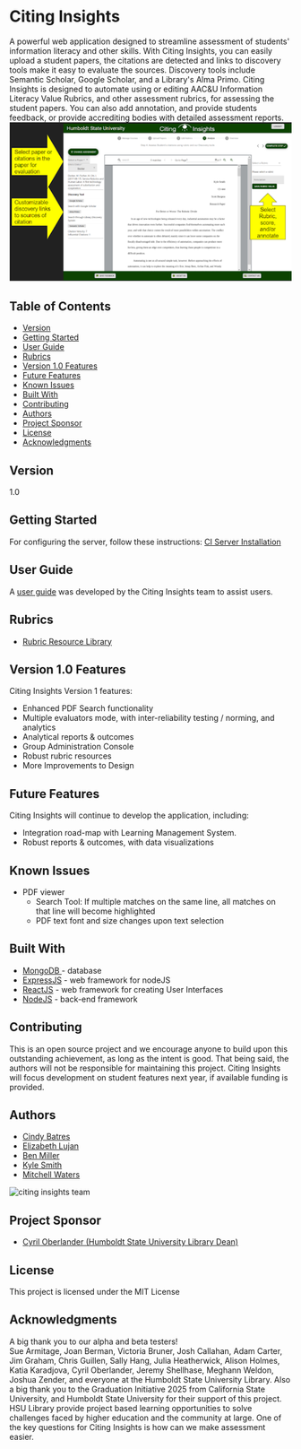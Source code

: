 # Citing Insights

A powerful web application designed to streamline assessment of students' information literacy and other skills. With Citing Insights, you can easily upload a student papers, the citations are detected and links to discovery tools make it easy to evaluate the sources. Discovery tools include Semantic Scholar, Google Scholar, and a Library's Alma Primo. Citing Insights is designed to automate using or editing AAC&U Information Literacy Value Rubrics, and other assessment rubrics, for assessing the student papers. You can also add annotation, and provide students feedback, or provide accrediting bodies with detailed assessment reports.
![Screenshot of Citing Insights Analyze user interface](https://raw.githubusercontent.com/hsu-library-project-x/citing-insights-beta/master/CitingInsightsAnalyzeInterface.png)

## Table of Contents 

* [Version](#version)
* [Getting Started](#getting-started)
* [User Guide](#user-guide)
* [Rubrics](#rubrics)
* [Version 1.0 Features](#version-10-features)
* [Future Features](#future-features)
* [Known Issues](#known-issues)
* [Built With](#built-with)
* [Contributing](#contributing)
* [Authors](#authors)
* [Project Sponsor](#project-sponsor)
* [License](#license)
* [Acknowledgments](#acknowledgments)

## Version
 1.0 

## Getting Started
For configuring the server, follow these instructions: [CI Server Installation](https://github.com/hsu-library-project-x/citing-insights-version1/blob/master/CI%20Server%20Installation.md) 
  
## User Guide
A [user guide](https://github.com/hsu-library-project-x/citing-insights-version1/blob/master/CI%20User%20Documentation%20Verson%201.pdf) was developed by the Citing Insights team to assist users.

## Rubrics
  * [Rubric Resource Library](https://docs.google.com/document/d/1mvjP-wZ0KyNkRVN183dm86Eb90jDzh4V9vJt9x1j6Y0/edit?usp=sharing)
  
## Version 1.0 Features
Citing Insights Version 1 features: 
* Enhanced PDF Search functionality
* Multiple evaluators mode, with inter-reliability testing / norming, and analytics
* Analytical reports & outcomes
* Group Administration Console
* Robust rubric resources
* More Improvements to Design
  
## Future Features
Citing Insights will continue to develop the application, including:
* Integration road-map with Learning Management System. 
* Robust reports & outcomes, with data visualizations

## Known Issues
* PDF viewer
  * Search Tool: If multiple matches on the same line, all matches on that line will become highlighted
  * PDF text font and size changes upon text selection
  
## Built With
* [MongoDB ](https://www.mongodb.com/) - database
* [ExpressJS](https://expressjs.com/) - web framework for nodeJS
* [ReactJS](https://reactjs.org/) - web framework for creating User Interfaces
* [NodeJS](https://nodejs.org/en/) - back-end framework

## Contributing

This is an open source project and we encourage anyone to build upon this outstanding achievement, as long as the intent is good. That being said, the authors will not be responsible for maintaining this project. Citing Insights will focus development on student features next year, if available funding is provided. 

## Authors
 
 * [Cindy Batres](https://github.com/batresc)
 * [Elizabeth Lujan](https://github.com/eal376) 
 * [Ben Miller](https://github.com/Benmoony)
 * [Kyle Smith](https://github.com/smittythehippy)
 * [Mitchell Waters](https://github.com/mkwalters)
 

  ![citing insights team](ttps://github.com/hsu-library-project-x/citing-insights-version1/IMG_2882.jpg)
 
## Project Sponsor 

* [Cyril Oberlander (Humboldt State University Library Dean)](https://github.com/cyriloberlander)

## License

This project is licensed under the MIT License

## Acknowledgments

A big thank you to our alpha and beta testers!  
Sue Armitage, Joan Berman, Victoria Bruner, Josh Callahan, Adam Carter, Jim Graham, Chris Guillen, Sally Hang, Julia Heatherwick, Alison Holmes, Katia Karadjova, Cyril Oberlander, Jeremy Shellhase, Meghann Weldon, Joshua Zender, and everyone at the Humboldt State University Library. Also a big thank you to the Graduation Initiative 2025 from California State University, and Humboldt State University for their support of this project. HSU Library provide project based learning opportunities to solve challenges faced by higher education and the community at large. One of the key questions for Citing Insights is how can we make assessment easier. 
